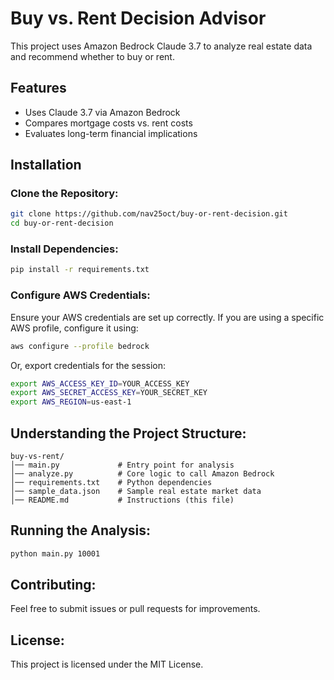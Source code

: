 # Buy vs. Rent Decision Advisor

This project uses Amazon Bedrock Claude 3.7 to analyze real estate data and recommend whether to buy or rent.

## Features
- Uses Claude 3.7 via Amazon Bedrock
- Compares mortgage costs vs. rent costs
- Evaluates long-term financial implications

## Installation

### Clone the Repository:
```bash
git clone https://github.com/nav25oct/buy-or-rent-decision.git
cd buy-or-rent-decision
```

### Install Dependencies:
```bash
pip install -r requirements.txt
```

### Configure AWS Credentials:
Ensure your AWS credentials are set up correctly. If you are using a specific AWS profile, configure it using:

```bash
aws configure --profile bedrock
```

Or, export credentials for the session:

```bash
export AWS_ACCESS_KEY_ID=YOUR_ACCESS_KEY
export AWS_SECRET_ACCESS_KEY=YOUR_SECRET_KEY
export AWS_REGION=us-east-1
```

## Understanding the Project Structure:
```
buy-vs-rent/
│── main.py             # Entry point for analysis
│── analyze.py          # Core logic to call Amazon Bedrock
│── requirements.txt    # Python dependencies
│── sample_data.json    # Sample real estate market data
│── README.md           # Instructions (this file)
```

## Running the Analysis:
```bash
python main.py 10001
```

## Contributing:
Feel free to submit issues or pull requests for improvements.

## License:
This project is licensed under the MIT License.
